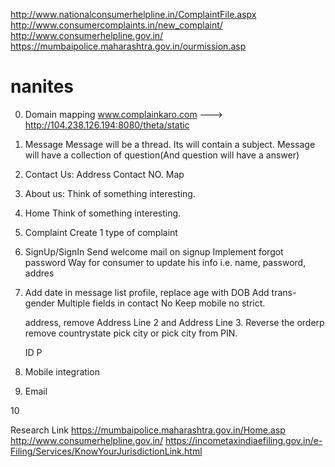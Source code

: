 http://www.nationalconsumerhelpline.in/ComplaintFile.aspx
http://www.consumercomplaints.in/new_complaint/
http://www.consumerhelpline.gov.in/
https://mumbaipolice.maharashtra.gov.in/ourmission.asp

# nanites

0.
	Domain mapping
		www.complainkaro.com ---> http://104.238.126.194:8080/theta/static
		
1.
	Message
		Message will be a thread. Its will contain a subject.
		Message will have a collection of question(And question will have a answer)

2.
	Contact Us:
		Address
		Contact NO.
		Map

3.
	About us:
		Think of something interesting.

4.
	Home
		Think of something interesting.

5.
	Complaint
		Create 1 type of complaint

6.
	SignUp/SignIn
		Send welcome mail on signup
		Implement forgot password
		Way for consumer to update his info i.e. name, password, addres

7.
	Add date in message list
	profile, replace age with DOB
	Add trans-gender
	Multiple fields in contact No
	Keep mobile no strict.

	address, 
		remove Address Line 2 and Address Line 3. 
		Reverse the orderp
		remove countrystate
		pick city or pick city from PIN.

	ID
		P

8.
	Mobile integration

9.
	Email

10
	


Research Link
	https://mumbaipolice.maharashtra.gov.in/Home.asp
	http://www.consumerhelpline.gov.in/
	https://incometaxindiaefiling.gov.in/e-Filing/Services/KnowYourJurisdictionLink.html